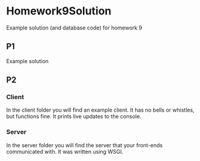 # Homework9Solution
Example solution (and database code) for homework 9
## P1
Example solution
## P2
### Client
In the client folder you will find an example client. It has no bells or whistles, but functions fine. It prints live updates to the console.
### Server
In the server folder you will find the server that your front-ends communicated with. It was written using WSGI.

